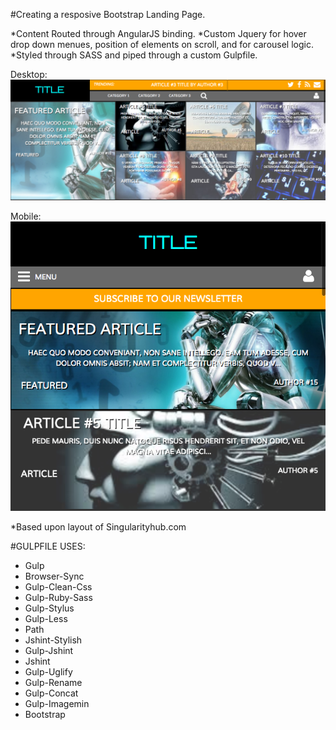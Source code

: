 #Creating a resposive Bootstrap Landing Page.

*Content Routed through AngularJS binding.
*Custom Jquery for hover drop down menues,
position of elements on scroll,
and for carousel logic.
*Styled through SASS and piped through a custom Gulpfile.


Desktop:
![site](img/site.png)

Mobile:
![mobile site](img/mobile.png)

*Based upon layout of Singularityhub.com






#GULPFILE USES:

* Gulp
* Browser-Sync
* Gulp-Clean-Css
* Gulp-Ruby-Sass
* Gulp-Stylus
* Gulp-Less
* Path
* Jshint-Stylish
* Gulp-Jshint
* Jshint
* Gulp-Uglify
* Gulp-Rename
* Gulp-Concat
* Gulp-Imagemin
* Bootstrap
